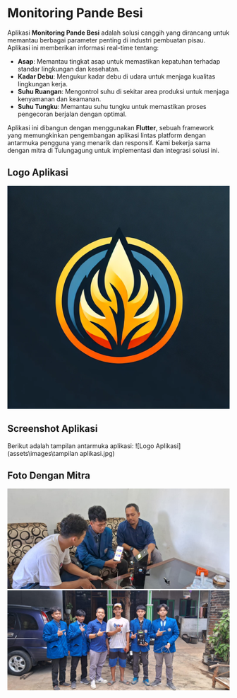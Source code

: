 # Monitoring Pande Besi

Aplikasi **Monitoring Pande Besi** adalah solusi canggih yang dirancang untuk memantau berbagai parameter penting di industri pembuatan pisau. Aplikasi ini memberikan informasi real-time tentang:

- **Asap**: Memantau tingkat asap untuk memastikan kepatuhan terhadap standar lingkungan dan kesehatan.
- **Kadar Debu**: Mengukur kadar debu di udara untuk menjaga kualitas lingkungan kerja.
- **Suhu Ruangan**: Mengontrol suhu di sekitar area produksi untuk menjaga kenyamanan dan keamanan.
- **Suhu Tungku**: Memantau suhu tungku untuk memastikan proses pengecoran berjalan dengan optimal.

Aplikasi ini dibangun dengan menggunakan **Flutter**, sebuah framework yang memungkinkan pengembangan aplikasi lintas platform dengan antarmuka pengguna yang menarik dan responsif. Kami bekerja sama dengan mitra di Tulungagung untuk implementasi dan integrasi solusi ini.

## Logo Aplikasi
![Logo Aplikasi](assets/images/3.png)

## Screenshot Aplikasi

Berikut adalah tampilan antarmuka aplikasi:
![Logo Aplikasi](assets\images\tampilan aplikasi.jpg)

## Foto Dengan Mitra
![Foto Mitra 1](assets/images/mitra1.jpg)
![Foto Mitra 2](assets/images/mitra2.jpg)
